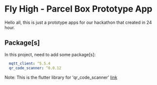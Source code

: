 # Fly High - Parcel Box Prototype App
Hello all, this is just a prototype apps for our hackathon that created in 24 hour.

## Package[s]
In this project, need to add some package[s]:
```yaml
  mqtt_client: ^5.5.4
  qr_code_scanner: ^0.0.12
```

Note: This is the flutter library for 'qr_code_scanner' [link](https://pub.dev/packages/qr_code_scanner#-readme-tab-)
